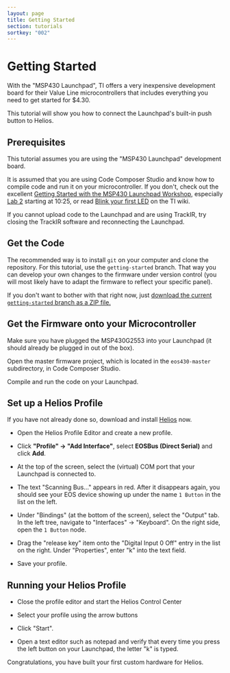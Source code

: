 ```yaml
---
layout: page
title: Getting Started
section: tutorials
sortkey: "002"
---
```


# Getting Started

With the "MSP430 Launchpad", TI offers a very inexpensive development
board for their Value Line microcontrollers that includes everything
you need to get started for $4.30.

This tutorial will show you how to connect the Launchpad's built-in
push button to Helios.

## Prerequisites

This tutorial assumes you are using the "MSP430 Launchpad" development board.

It is assumed that you are using Code Composer Studio and know how to
compile code and run it on your microcontroller. If you don't, check out the excellent [Getting
Started with the MSP430 Launchpad
Workshop](http://processors.wiki.ti.com/index.php/Getting_Started_with_the_MSP430_LaunchPad_Workshop),
especially [Lab
2](http://focus.ti.com/general/docs/video/Portal.tsp?lang=en&entryid=0_yrd0la9n)
starting at 10:25, or read [Blink your first
LED](http://processors.wiki.ti.com/index.php/Blink_your_first_LED) on
the TI wiki.

If you cannot upload code to the Launchpad and are using TrackIR, try
closing the TrackIR software and reconnecting the Launchpad.

## Get the Code

The recommended way is to install `git` on your computer and clone the
repository. For this tutorial, use the `getting-started` branch. That
way you can develop your own changes to the firmware under version
control (you will most likely have to adapt the firmware to reflect
your specific panel).

If you don't want to bother with that right now, just [download the
current `getting-started` branch as a ZIP file.](https://github.com/jboecker/eos430/archive/getting-started.zip)

## Get the Firmware onto your Microcontroller

Make sure you have plugged the MSP430G2553 into your Launchpad (it
should already be plugged in out of the box).

Open the master firmware project, which is located in the
`eos430-master` subdirectory, in Code Composer Studio.

Compile and run the code on your Launchpad.

## Set up a Helios Profile

If you have not already done so, download and install
[Helios](http://gadrocsworkshop.com/helios) now.

* Open the Helios Profile Editor and create a new profile.

* Click **"Profile" -> "Add Interface"**, select **EOSBus (Direct
Serial)** and click **Add**.

* At the top of the screen, select the (virtual) COM port that your
  Launchpad is connected to.

* The text "Scanning Bus..." appears in red. After it disappears
  again, you should see your EOS device showing up under the name `1
  Button` in the list on the left.

* Under "Bindings" (at the bottom of the screen), select the "Output"
  tab. In the left tree, navigate to "Interfaces" -> "Keyboard". On
  the right side, open the `1 Button` node. 
  
* Drag the "release key" item onto the "Digital Input 0 Off" entry in the
  list on the right. Under "Properties", enter "k" into the text
  field.

* Save your profile.

## Running your Helios Profile

* Close the profile editor and start the Helios Control Center

* Select your profile using the arrow buttons

* Click "Start".

* Open a text editor such as notepad and verify that every time you
  press the left button on your Launchpad, the letter "k" is typed.

Congratulations, you have built your first custom hardware for Helios.
